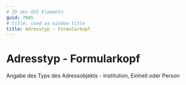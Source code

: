 ```yaml
---
# ID des GUI Elements
guid: 7045
# title, used as window title
title: Adresstyp - Formularkopf
---
```


# Adresstyp - Formularkopf

Angabe des Typs des Adressobjekts - Institution, Einheit oder Person

